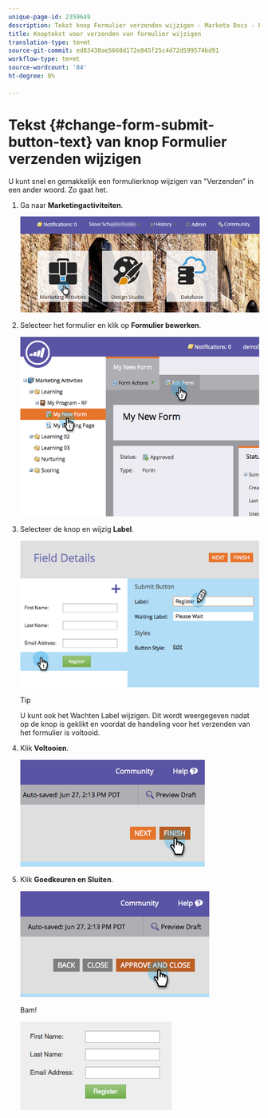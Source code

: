 ```yaml
---
unique-page-id: 2359649
description: Tekst knop Formulier verzenden wijzigen - Marketo Docs - Productdocumentatie
title: Knoptekst voor verzenden van formulier wijzigen
translation-type: tm+mt
source-git-commit: ed83438ae5660d172e845f25c4d72d599574bd91
workflow-type: tm+mt
source-wordcount: '84'
ht-degree: 0%

---
```



# Tekst {#change-form-submit-button-text} van knop Formulier verzenden wijzigen

U kunt snel en gemakkelijk een formulierknop wijzigen van &quot;Verzenden&quot; in een ander woord. Zo gaat het.

1. Ga naar **Marketingactiviteiten**.

   ![](assets/login-marketing-activities-4.png)

1. Selecteer het formulier en klik op **Formulier bewerken**.

   ![](assets/image2014-9-15-12-3a42-3a14.png)

1. Selecteer de knop en wijzig **Label**.

   ![](assets/image2014-9-15-12-3a42-3a41.png)

   >[!TIP]
   >
   >U kunt ook het Wachten Label wijzigen. Dit wordt weergegeven nadat op de knop is geklikt en voordat de handeling voor het verzenden van het formulier is voltooid.

1. Klik **Voltooien**.

   ![](assets/image2014-9-15-12-3a43-3a26.png)

1. Klik **Goedkeuren en Sluiten**.

   ![](assets/image2014-9-15-12-3a43-3a36.png)

   Bam!

   ![](assets/image2014-9-15-12-3a44-3a7.png)
